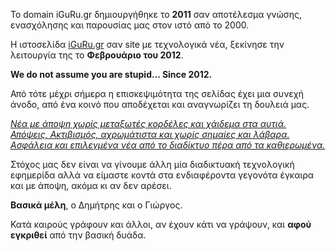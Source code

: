 <!-- wp:paragraph -->
<p>Το domain iGuRu.gr δημιουργήθηκε το <strong>2011</strong> σαν αποτέλεσμα γνώσης, ενασχόλησης και παρουσίας μας στον ιστό από το 2000.</p>
<!-- /wp:paragraph -->

<!-- wp:paragraph -->
<p>Η ιστοσελίδα <a href="https://iguru.gr">iGuRu.gr</a> σαν site με τεχνολογικά νέα, ξεκίνησε την λειτουργία της το <strong>Φεβρουάριο του 2012</strong>.</p>
<p><strong>We do not assume you are stupid... Since 2012.</strong></p>
<!-- /wp:paragraph -->

<!-- wp:paragraph -->
<p>Από τότε μέχρι σήμερα η επισκεψιμότητα της σελίδας έχει μια συνεχή άνοδο, από ένα κοινό που αποδέχεται και αναγνωρίζει τη δουλειά μας.</p>
<!-- /wp:paragraph -->

<!-- wp:paragraph -->
<p><span style="text-decoration: underline;"><em>Νέα με άποψη χωρίς μεταξωτές κορδέλες και χάιδεμα στα αυτιά. Απόψεις, Ακτιβισμός, αχρωμάτιστα και χωρίς σημαίες και λάβαρα. Ασφάλεια και επιλεγμένα νέα από το διαδίκτυο πέρα από τα καθιερωμένα.</em></span></p>
<!-- /wp:paragraph -->

<!-- wp:paragraph -->
<p>Στόχος μας δεν είναι να γίνουμε άλλη μία διαδικτυακή τεχνολογική εφημερίδα αλλά να είμαστε κοντά στα ενδιαφέροντα γεγονότα έγκαιρα και με άποψη, ακόμα κι αν δεν αρέσει.</p>
<!-- /wp:paragraph -->

<!-- wp:paragraph -->
<p><strong>Βασικά μέλη</strong>, ο Δημήτρης και ο Γιώργος.</p>
<!-- /wp:paragraph -->

<!-- wp:paragraph -->
<p>Κατά καιρούς γράφουν και άλλοι, αν έχουν κάτι να γράψουν, και <strong>αφού εγκριθεί</strong> από την βασική δυάδα.</p>
<!-- /wp:paragraph -->
